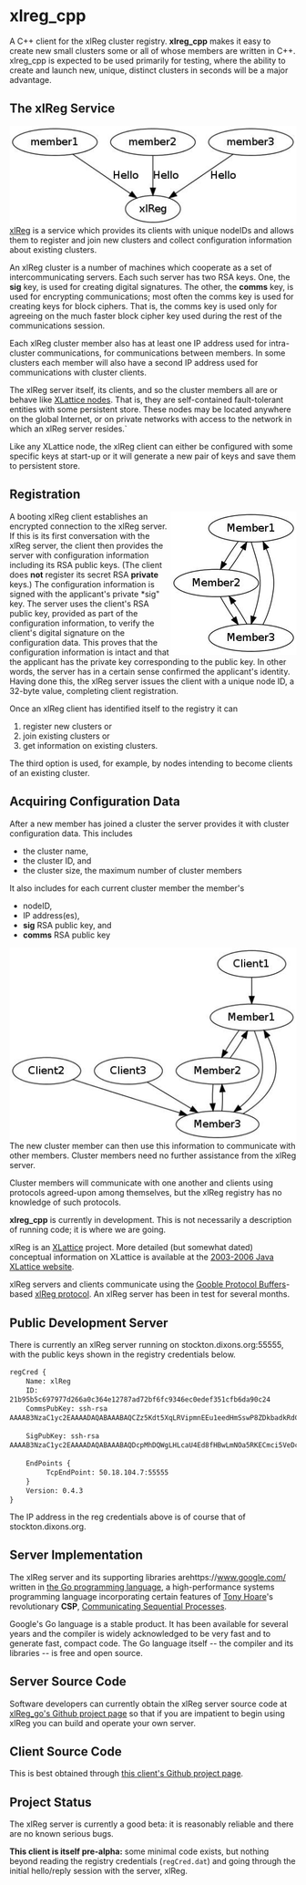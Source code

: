 # xlreg_cpp

A C++ client for the xlReg cluster registry.  **xlreg_cpp**
makes it easy to create new small clusters some or all of whose members are
written in C++.  xlreg_cpp is expected to be used primarily
for testing, where
the ability to create and launch new, unique, distinct clusters in seconds
will be a major advantage.

## The xlReg Service

<img src="img/xl-registration.jpg" alt="xl-registration" style="float:left" title="members registering with xlReg">

[xlReg](http://jddixon.github.io/xlReg_go)
is a service which provides its clients with unique nodeIDs and allows them
to register and join new clusters and collect configuration information
about existing clusters.

An xlReg cluster is a number of machines
which cooperate as a set of intercommunicating servers.  Each
such server has two RSA keys.  One, the **sig** key, is used for creating
digital signatures.  The other, the **comms** key, is used for encrypting
communications; most often the comms key is used for creating keys for
block ciphers. That is, the comms key is used only for agreeing on the
much faster block cipher key used during the rest of the communications
session.

Each xlReg cluster member also has at least one IP address used for
intra-cluster communications, for communications between members.  In some
clusters each member will also have a second IP address used for communications
with cluster clients.

The xlReg server itself, its clients, and so the cluster members all are
or behave like
[XLattice nodes](http://jddixon.github.io/xlNode_go).
That is, they are self-contained fault-tolerant entities with some
persistent store.  These nodes may be located anywhere on the global
Internet, or on private networks with access to the network in which
an xlReg server resides.`

Like any XLattice node, the xlReg client can either be configured with some
specific keys at start-up or it will generate a new pair of  keys and save
them to persistent store.

## Registration

<img src="img/simple-cluster.jpg" alt="simple-cluster" style="float:right" title="small cluster, no clients">

A booting xlReg client establishes an encrypted connection to the xlReg server.
If this is its first conversation with the xlReg server, the client then
provides the server with configuration information including its RSA public
keys.  (The client does **not** register its secret RSA **private** keys.)
The configuration information is signed with the applicant's private
*sig" key.  The server uses the
client's RSA public key, provided as part of the configuration information, to
verify the client's digital signature on the configuration data.  This proves
that the configuration information is intact and that the applicant has the
private key corresponding to the public key.  In other words, the server has
in a certain sense confirmed the applicant's identity.  Having done this,
the xlReg server issues the client with a unique node ID, a 32-byte value,
completing client registration.

Once an xlReg client has identified itself to the registry it can

1. register new clusters or
2. join existing clusters or
3. get information on existing clusters.

The third option is used, for example, by nodes intending to become clients
of an existing cluster.

## Acquiring Configuration Data

After a new member has joined a cluster the server provides it
with cluster configuration data.  This includes

* the cluster name,
* the cluster ID, and
* the cluster size, the  maximum number of cluster members

It also includes for each current cluster member the member's

* nodeID,
* IP address(es),
* **sig** RSA public key, and
* **comms** RSA public key

<img src="img/cluster-with-clients.jpg" alt="cluster-with-clients" style="float:left" title="cluster with clients">

The new cluster member can then use this information to communicate with
other members.  Cluster members need no further assistance from the
xlReg server.

Cluster members will communicate with one another and clients
using protocols agreed-upon among themselves, but the xlReg registry
has no knowledge of such protocols.

**xlreg_cpp** is currently in development.  This is not
necessarily a description of running code; it is where we are going.

xlReg is an [XLattice](http://jddixon.github.io/xlattice_go/) project.  More
detailed (but somewhat dated) conceptual information on XLattice
is available at the [2003-2006 Java XLattice website](http://www.xlattice.org).

xlReg servers and clients communicate using the
[Gooble Protocol Buffers](http://code.google.com/p/protobuf/)-based
[xlReg protocol](http://jddixon.github.io/xlReg_go/xlReg_protocol.html).
An xlReg server has been in test for several months.

## Public Development Server

There is currently an xlReg server running on stockton.dixons.org:55555,
with the public keys shown in the registry credentials below.

	regCred {
	    Name: xlReg
	    ID: 21b95b5c697977d266a0c364e12787ad72bf6fc9346ec0edef351cfb6da90c24
	    CommsPubKey: ssh-rsa AAAAB3NzaC1yc2EAAAADAQABAAABAQCZz5Kdt5XqLRVipmnEEu1eedHmSswP8ZDkbadkRdCrgpGm1OLe79WTrkB0HLW98pjyBooaWLU/thSoB1/2UfkaYdoDHtfHzMKBLUmfR8MCgQaKA3KoOr83wYdtLPYiUmIlg77CjUAuKOPYtd8oy+9TrbM7AwYUZf7Ps/2Lalv7JPQKHX5jyBAjs8nF9LZj+6EhYX0m6RrwyptHjTle7ajQ+6taX+9pZUIY20zu9aiR7j4LNlk2JITOPDk0mr+UsVlI6SfHpuAdy6nsG592bQLT5RF/mD5knh3/EP+b+5yXJHth8myN4UDPIIupinVQ+Vcr0H4y106bebLITWhuJiuN
	
	    SigPubKey: ssh-rsa AAAAB3NzaC1yc2EAAAADAQABAAABAQDcpMhDQWgLHLcaU4Ed8fHBwLmNOa5RKECmci5VeDczF01R/VaxUcLnna58NM6m1fajNJlS3Z7xICiCwmYFOfJjQ8weuvXebqKUKTZMBghVRJqjPiWGmz9C07U/sTtRrEg0kEUZKepZ6Z9M7VN7eUJwoi+Avp99enTAKmgotYFXn47vpoLDGeKaviHAVcqOHXoQRLfT1Q6vjs/b+yg9lnxRon9kyf3tLopz64Sor6itkI0WhwdWZ0PJHDFW5SfkBhStBW1gC8vED0HO5bbi5iU1NRPiG+nUHm4UYjiQD2DY2PQGXeogZeaqL7ADy8+V0A7TYOkWZTSulK/IuYBY8Clz
	
	    EndPoints {
	         TcpEndPoint: 50.18.104.7:55555
	    }
	    Version: 0.4.3
	}

The IP address in the reg credentials above is of course that of stockton.dixons.org.

## Server Implementation

The xlReg server and its supporting libraries arehttps://www.google.com/ written in
[the Go programming language](http://golang.org), a high-performance
systems programming language incorporating certain features of
[Tony Hoare](http://en.wikipedia.org/wiki/Tony_Hoare)'s
revolutionary **CSP**,
[Communicating Sequential Processes](http://www.usingcsp.com).

Google's Go language is a stable product.  It has been available for 
several years and the compiler is widely acknowledged to be very fast
and to generate fast, compact code.  The Go language itself --
the compiler and its libraries -- is free and open source.

## Server Source Code

Software developers can currently obtain the xlReg server source code at
[xlReg_go's Github project page](https://github.com/jddixon/xlReg_go/)
so that if you are impatient to begin using xlReg you can build and operate
your own server.

## Client Source Code

This is best obtained through
[this client's Github project page](https://github.com/jddixon/xlreg_cpp/).

## Project Status

The xlReg server is currently a good beta: it is reasonably reliable and
there are no known serious bugs.

**This client is itself pre-alpha:** some minimal code exists, but nothing
beyond reading the registry credentials (`regCred.dat`) and going through
the initial hello/reply session with the server, xlReg.
